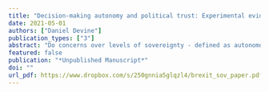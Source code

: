 ```yaml
---
title: "Decision-making autonomy and political trust: Experimental evidence from ‘Brexit’ and the 2019 UK General Election campaign"
date: 2021-05-01
authors: ["Daniel Devine"]
publication_types: ["3"]
abstract: "Do concerns over levels of sovereignty - defined as autonomous decision-making - af- fect political trust? This has been difficult to test in observational settings. This study set out to test this claim, building on literatures which argue sovereignty concerns were at the core of the referendum and are a determinant of political trust. Using a unique sur- vey experiment, fielded during the 2019 UK election campaign, which randomly assigns respondents to two treatment conditions emphasising different levels of sovereignty, the results show that assignment to an experimental condition emphasising sovereignty gains increases overall political trust. This is driven by leave voters whose trust levels increase by 2 points on an 11-point scale, whilst remain voters’ trust levels do not change at all. Finally, the results provide ambiguous results that assignment to a ‘full’ rather than ‘lim- ited’ sovereignty prime affects trust. This suggests that ‘Brexit’ may actually be a positive for political trust in the UK, and provides rare experimental evidence on the importance of sovereignty concerns for other political attitudes."
featured: false
publication: "*Unpublished Manuscript*"
doi: ""
url_pdf: https://www.dropbox.com/s/250gnnia5glqzl4/brexit_sov_paper.pdf?dl=0
---
```

